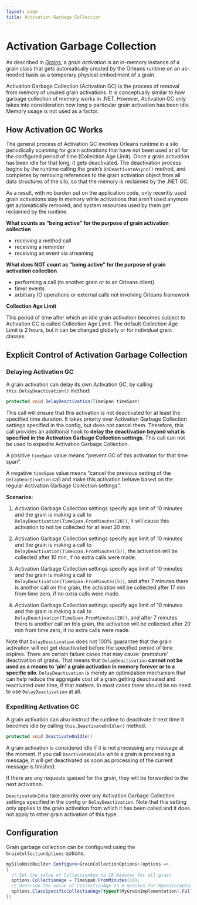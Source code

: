 ```yaml
---
layout: page
title: Activation Garbage Collection
---
```


# Activation Garbage Collection

As described in [Grains](../Getting-Started-With-Orleans/Grains.md), a *grain activation* is an in-memory instance of a grain class that gets automatically created by the Orleans runtime on an as-needed basis as a temporary physical embodiment of a grain.

Activation Garbage Collection (Activation GC) is the process of removal from memory of unused grain activations. It is conceptually similar to how garbage collection of memory works in .NET. However, Activation GC only takes into consideration how long a particular grain activation has been idle. Memory usage is not used as a factor.

## How Activation GC Works

The general process of Activation GC involves Orleans runtime in a silo periodically scanning for grain activations that have not been used at all for the configured period of time (Collection Age Limit). Once a grain activation has been idle for that long, it gets deactivated. The deactivation process begins by the runtime calling the grain’s `OnDeactivateAsync()` method, and completes by removing references to the grain activation object from all data structures of the silo, so that the memory is reclaimed by the .NET GC.

As a result, with no burden put on the application code, only recently used grain activations stay in memory while activations that aren't used anymore get automatically removed, and system resources used by them get reclaimed by the runtime.

**What counts as “being active” for the purpose of grain activation collection**

* receiving a method call
* receiving a reminder
* receiving an event via streaming

**What does NOT count as “being active” for the purpose of grain activation collection**

* performing a call (to another grain or to an Orleans client)
* timer events
* arbitrary IO operations or external calls not involving Orleans framework

**Collection Age Limit**

This period of time after which an idle grain activation becomes subject to Activation GC is called Collection Age Limit. The default Collection Age Limit is 2 hours, but it can be changed globally or for individual grain classes.

## Explicit Control of Activation Garbage Collection

### Delaying Activation GC

A grain activation can delay its own Activation GC, by calling `this.DelayDeactivation()` method:

``` csharp
protected void DelayDeactivation(TimeSpan timeSpan)
```

This call will ensure that this activation is not deactivated for at least the specified time duration. It takes priority over Activation Garbage Collection settings specified in the config, but does not cancel them.
Therefore, this call provides an additional hook to **delay the deactivation beyond what is specified in the Activation Garbage Collection settings**. This call can not be used to expedite Activation Garbage Collection.


A positive `timeSpan` value means “prevent GC of this activation for that time span”.

A negative `timeSpan` value means “cancel the previous setting of the `DelayDeactivation` call and make this activation behave based on the regular Activation Garbage Collection settings”.

**Scenarios:**

1) Activation Garbage Collection settings specify age limit of 10 minutes and the grain is making a call to `DelayDeactivation(TimeSpan.FromMinutes(20))`, it will cause this activation to not be collected for at least 20 min.

2) Activation Garbage Collection settings specify age limit of 10 minutes and the grain is making a call to `DelayDeactivation(TimeSpan.FromMinutes(5))`, the activation will be collected after 10 min, if no extra calls were made.

3) Activation Garbage Collection settings specify age limit of 10 minutes and the grain is making a call to `DelayDeactivation(TimeSpan.FromMinutes(5))`, and after 7 minutes there is another call on this grain, the activation will be collected after 17 min from time zero, if no extra calls were made.

4) Activation Garbage Collection settings specify age limit of 10 minutes and the grain is making a call to `DelayDeactivation(TimeSpan.FromMinutes(20))`, and after 7 minutes there is another call on this grain, the activation will be collected after 20 min from time zero, if no extra calls were made.

Note that `DelayDeactivation` does not 100% guarantee that the grain activation will not get deactivated before the specified period of time expires. There are certain failure cases that may cause 'premature' deactivation of grains. That means that `DelayDeactivation` **cannot not be used as a means to 'pin' a grain activation in memory forever or to a specific silo**. `DelayDeactivation` is merely an optimization mechanism that can help reduce the aggregate cost of a grain getting deactivated and reactivated over time, if that matters. In most cases there should be no need to use `DelayDeactivation` at all.

### Expediting Activation GC

A grain activation can also instruct the runtime to deactivate it next time it becomes idle by calling `this.DeactivateOnIdle()` method:

``` csharp
protected void DeactivateOnIdle()
```

A grain activation is considered idle if it is not processing any message at the moment.
If you call `DeactivateOnIdle` while a grain is processing a message, it will get deactivated as soon as processing of the current message is finished.

If there are any requests queued for the grain, they will be forwarded to the next activation.

`DeactivateOnIdle` take priority over any Activation Garbage Collection settings specified in the config or `DelayDeactivation`.
Note that this setting only applies to the grain activation from which it has been called and it does not apply to other grain activation of this type.

## Configuration

Grain garbage collection can be configured using the `GrainCollectionOptions` options:

```csharp
mySiloHostBuilder.Configure<GrainCollectionOptions>(options =>
{
  // Set the value of CollectionAge to 10 minutes for all grain
  options.CollectionAge = TimeSpan.FromMinutes(10);
  // Override the value of CollectionAge to 5 minutes for MyGrainImplementation
  options.ClassSpecificCollectionAge[typeof(MyGrainImplementation).FullTypeName] = TimeSpan.FromMinutes(5);
})
```

